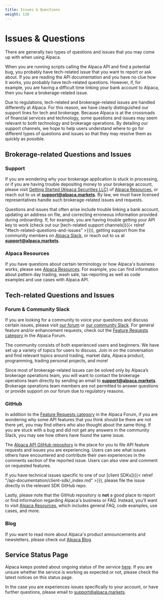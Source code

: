 ```yaml
---
title: Issues & Questions
weight: 110
---
```


# Issues & Questions

There are generally two types of questions and issues that you may come up with when using Alpaca.

When you are running scripts calling the Alpaca API and find a potential bug, you probably have tech-related issue that
you want to report or ask about. If you are reading the API documentation and you have no clue how it works, you
probably have tech-related questions. However, if, for example, you are having a difficult time linking your bank
account to Alpaca, then you have a brokerage-related issue.

Due to regulations, tech-related and brokerage-related issues are handled differently at Alpaca. For this reason, we
have clearly distinguished our support lines for tech and brokerage. Because Alpaca is at the crossroads of financial
services and technology, some questions and issues may seem relevant to both technology and brokerage operations.
By detailing our support channels, we hope to help users understand where to go for different types of questions
and issues so that they may resolve them as quickly as possible.

## Brokerage-related Questions and Issues

### Support

If you are wondering why your brokerage application is stuck in processing, or if you are having trouble depositing
money to your brokerage account, please visit [Getting Started (Alpaca Securities LLC)](https://alpaca.markets/learn/tag/getting-started-alpaca-securities/) of [Alpaca Resources](https://alpaca.markets/learn/), or reach out to us at **support@alpaca.markets**. By law, we must
have licensed representatives handle such brokerage-related issues and requests.

Questions and issues that often arise include trouble linking a bank account, updating an address on file, and
correcting erroneous information provided during onboarding. If, for example, you are having trouble getting your API key to work (check out our
[tech-related support channels]({{< relref "#tech-related-questions-and-issues" >}})), getting support from the community members on [Alpaca Slack](https://alpaca-community.slack.com/), or reach out to us at **support@alpaca.markets**. 

### Alpaca Resources

If you have questions about certain terminology or how Alpaca's business works, please see
[Alpaca Resources](https://alpaca.markets/learn/). For example, you can find information about
pattern day trading, wash sale, tax-reporting as well as code examples and use cases with Alpaca API.



## Tech-related Questions and Issues

### Forum & Community Slack

If you are looking for a community to voice your questions and discuss certain issues, please visit [our forum](https://forum.alpaca.markets) or [our community Slack](https://alpaca-community.slack.com). For general feature and/or enhancement requests, check out the [Feature Requests category](https://forum.alpaca.markets/c/alpaca/feature-requests) in the Alpaca Forum.

The community consists of both experienced users and beginners. We have set up a variety of topics for users to discuss. Join in on the conversation and find relevant topics around trading, market data, Alpaca product, programming, trading personal projects, and more!

Since most of brokerage-related issues can be solved only by Alpaca’s brokerage operations team, you will want to contact the brokerage operations team directly by sending an email to **support@alpaca.markets**. Brokerage operations team members are not permitted to answer
questions or provide support on our forum due to regulatory reasons.


### GitHub

In addition to the [Feature Requests category](https://forum.alpaca.markets/c/alpaca/feature-requests) in the Alpaca Forum, if you are wondering why some API features that you think should be there are not there yet, you may find others who also
thought about the same thing. If you are stuck with a bug and did not get any answers in the community Slack, you may
see how others have found the same issue.

The [Alpaca API GitHub repository](https://github.com/alpacahq/Alpaca-API) is the place for you to file API feature requests
and issues you are experiencing. Users can see what issues others have encountered and contribute their own experiences
in the comments section of the reported issue. Users can also view and comment on requested features.

If you have technical issues specific to one of our [client SDKs]({{< relref "/api-documentation/client-sdk/_index.md" >}}),
please file the issue directly in the relevant SDK GitHub repo.

Lastly, please note that the GitHub repository is **not** a good place to report or find information regarding Alpaca's business or FAQ. Instead, you'll want to visit [Alpaca Resources](https://alpaca.markets/learn/), which includes general FAQ, code examples, use cases, and more.


### Blog

If you want to read more about Alpaca's product announcements and newsletters, please check out
[Alpaca Blog](https://alpaca.markets/blog/).


## Service Status Page

Alpaca keeps posted about ongoing status of the service [here](http://status.alpaca.markets).
If you are unsure whether the service is working as expected or not, please check
the latest notices on this status page.

In the case you are experiences issues specifically to your account, or
have further questions, please email to [support@alpaca.markets](mailto:support@alpaca.markets).

